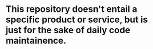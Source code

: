 # This repository doesn't entail a specific product or service, but is just for the sake of daily code maintainence.